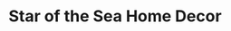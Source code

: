 ---
title: "Star of the Sea Home Decor"
url: /edgecomb/star-of-the-sea-home-decor/
shop: antiques
---
